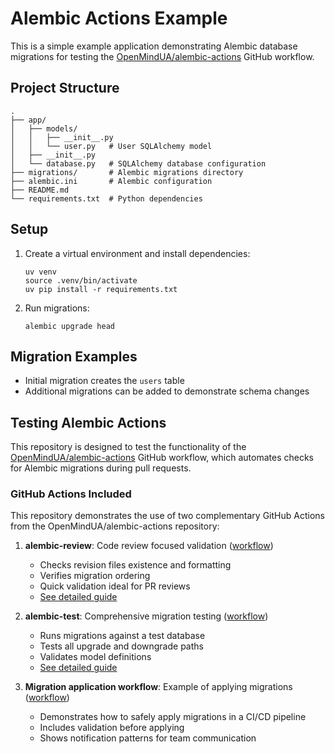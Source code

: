 # Alembic Actions Example

This is a simple example application demonstrating Alembic database migrations for testing the [OpenMindUA/alembic-actions](https://github.com/OpenMindUA/alembic-actions) GitHub workflow.

## Project Structure

```
.
├── app/
│   ├── models/
│   │   ├── __init__.py
│   │   └── user.py   # User SQLAlchemy model
│   ├── __init__.py
│   └── database.py   # SQLAlchemy database configuration
├── migrations/       # Alembic migrations directory
├── alembic.ini       # Alembic configuration
├── README.md
└── requirements.txt  # Python dependencies
```

## Setup

1. Create a virtual environment and install dependencies:
   ```
   uv venv
   source .venv/bin/activate
   uv pip install -r requirements.txt
   ```

2. Run migrations:
   ```
   alembic upgrade head
   ```

## Migration Examples

- Initial migration creates the `users` table
- Additional migrations can be added to demonstrate schema changes

## Testing Alembic Actions

This repository is designed to test the functionality of the [OpenMindUA/alembic-actions](https://github.com/OpenMindUA/alembic-actions) GitHub workflow, which automates checks for Alembic migrations during pull requests.

### GitHub Actions Included

This repository demonstrates the use of two complementary GitHub Actions from the OpenMindUA/alembic-actions repository:

1. **alembic-review**: Code review focused validation ([workflow](.github/workflows/alembic-check.yml))
   - Checks revision files existence and formatting
   - Verifies migration ordering
   - Quick validation ideal for PR reviews
   - [See detailed guide](ALEMBIC_REVIEW_GUIDE.md)

2. **alembic-test**: Comprehensive migration testing ([workflow](.github/workflows/alembic-test.yml))
   - Runs migrations against a test database
   - Tests all upgrade and downgrade paths
   - Validates model definitions
   - [See detailed guide](ALEMBIC_TEST_GUIDE.md)

3. **Migration application workflow**: Example of applying migrations ([workflow](.github/workflows/apply-migrations.yml))
   - Demonstrates how to safely apply migrations in a CI/CD pipeline
   - Includes validation before applying
   - Shows notification patterns for team communication
